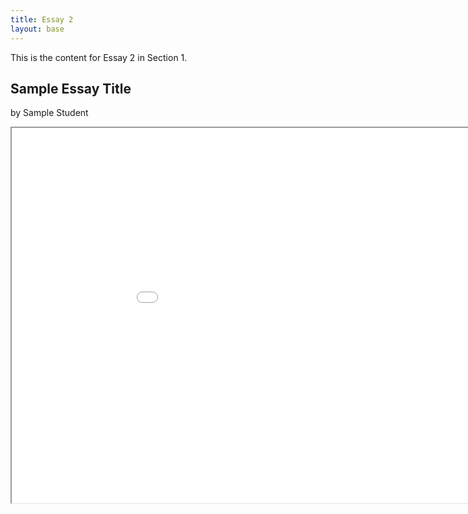 ```yaml
---
title: Essay 2
layout: base
---
```

This is the content for Essay 2 in Section 1.

## Sample Essay Title

by Sample Student

<iframe src="{{ site.baseurl }}/essays/all-student-essays/chicago-sample-paper-2.pdf" width="1000" height="600"></iframe>
